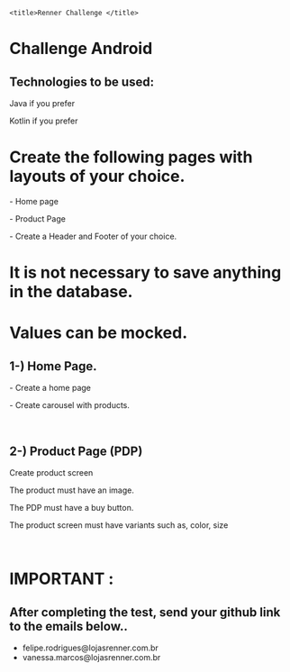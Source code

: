 <!DOCTYPE html>
<html lang="en" xmlns="http://www.w3.org/1999/html"><head><meta http-equiv="Content-Type" content="text/html; charset=UTF-8">
    
    <title>Renner Challenge </title>
</head>
<body>
<h1><p>Challenge Android </p></h1>

<h2>Technologies to be used:</h2>

<p>Java if you prefer</p>
<p>Kotlin if you prefer</p>
<p></p>

<h1>Create the following pages with layouts of your choice.</h1>


<p>- Home page</p>
<p>- Product Page</p>
<p>- Create a Header and Footer of your choice.</p>

<h1> It is not necessary to save anything in the database. </h1>
<h1> Values can be mocked.</h1>

<h2>1-) Home Page. </h2>

<p>- Create a home page</p>
<p>- Create carousel with products.</p>

<br>

<h2>2-) Product Page (PDP) </h2>

<p>Create product screen</p>
<p>The product must have an image.</p>
<p>The PDP must have a buy button.</p>
<p>The product screen must have variants such as, color, size</p>

<br>

<h1>IMPORTANT :</h1>

<h2> After completing the test, send your github link to the emails below.. </h2>
<ul>
<li> felipe.rodrigues@lojasrenner.com.br </li>
<li> vanessa.marcos@lojasrenner.com.br </li>

</ul>

</body></html>
